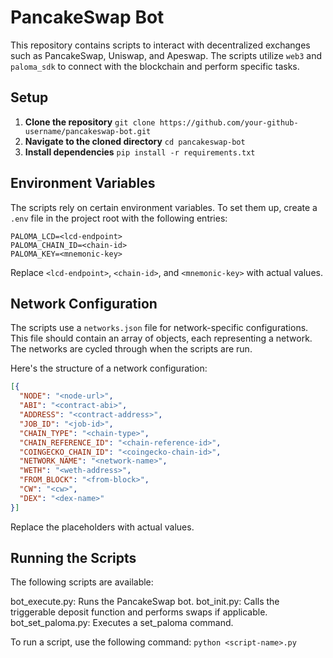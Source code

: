 # PancakeSwap Bot

This repository contains scripts to interact with decentralized exchanges such as PancakeSwap, Uniswap, and Apeswap. The scripts utilize `web3` and `paloma_sdk` to connect with the blockchain and perform specific tasks.

## Setup

1. **Clone the repository** `git clone https://github.com/your-github-username/pancakeswap-bot.git`
2. **Navigate to the cloned directory** `cd pancakeswap-bot`
3. **Install dependencies** `pip install -r requirements.txt`


## Environment Variables

The scripts rely on certain environment variables. To set them up, create a `.env` file in the project root with the following entries:

```
PALOMA_LCD=<lcd-endpoint>
PALOMA_CHAIN_ID=<chain-id>
PALOMA_KEY=<mnemonic-key>
```


Replace `<lcd-endpoint>`, `<chain-id>`, and `<mnemonic-key>` with actual values.

## Network Configuration

The scripts use a `networks.json` file for network-specific configurations. This file should contain an array of objects, each representing a network. The networks are cycled through when the scripts are run.

Here's the structure of a network configuration:

```json
[{
  "NODE": "<node-url>",
  "ABI": "<contract-abi>",
  "ADDRESS": "<contract-address>",
  "JOB_ID": "<job-id>",
  "CHAIN_TYPE": "<chain-type>",
  "CHAIN_REFERENCE_ID": "<chain-reference-id>",
  "COINGECKO_CHAIN_ID": "<coingecko-chain-id>",
  "NETWORK_NAME": "<network-name>",
  "WETH": "<weth-address>",
  "FROM_BLOCK": "<from-block>",
  "CW": "<cw>",
  "DEX": "<dex-name>"
}]
```
Replace the placeholders with actual values.

## Running the Scripts

The following scripts are available:

bot_execute.py: Runs the PancakeSwap bot.
bot_init.py: Calls the triggerable deposit function and performs swaps if applicable.
bot_set_paloma.py: Executes a set_paloma command.

To run a script, use the following command:
`python <script-name>.py`



